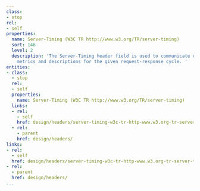 ```yaml
---
class:
- stop
rel:
- self
properties:
  name: Server-Timing (W3C TR http://www.w3.org/TR/server-timing)
  sort: 146
  level: 2
  description: 'The Server-Timing header field is used to communicate one or more
    metrics and descriptions for the given request-response cycle. '
entities:
- class:
  - stop
  rel:
  - self
  properties:
    name: Server-Timing (W3C TR http://www.w3.org/TR/server-timing)
  links:
  - rel:
    - self
    href: design/headers/server-timing-w3c-tr-http-www.w3.org-tr-server-timing.md
  - rel:
    - parent
    href: design/headers/
links:
- rel:
  - self
  href: design/headers/server-timing-w3c-tr-http-www.w3.org-tr-server-timing.md
- rel:
  - parent
  href: design/headers/
...
```

